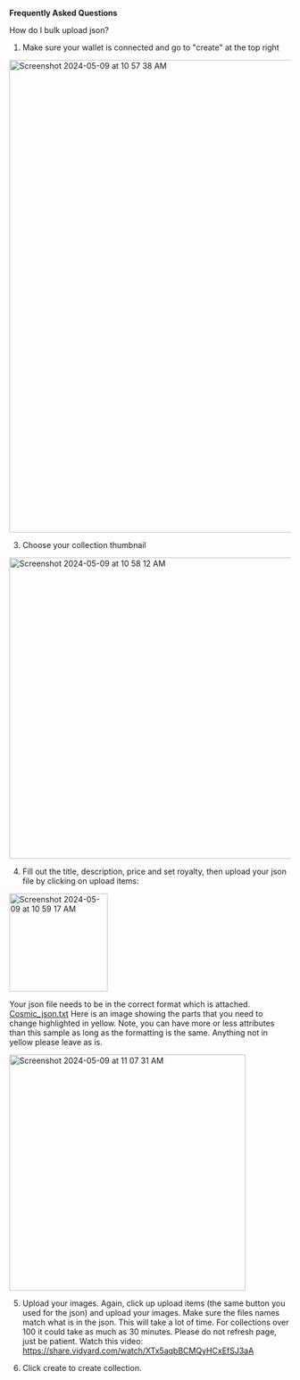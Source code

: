 **Frequently Asked Questions**

How do I bulk upload json?

1. Make sure your wallet is connected and go to "create" at the top right

<img width="847" alt="Screenshot 2024-05-09 at 10 57 38 AM" src="https://github.com/Fyeo-Labs/cosmic-nft-docs/assets/153206055/5946a708-225f-463f-b2f1-f6704904774d">

3. Choose your collection thumbnail

<img width="540" alt="Screenshot 2024-05-09 at 10 58 12 AM" src="https://github.com/Fyeo-Labs/cosmic-nft-docs/assets/153206055/f46400c9-8a30-4349-b943-5696c17f4988">

4. Fill out the title, description, price and set royalty, then upload your json file by clicking on upload items: 

<img width="176" alt="Screenshot 2024-05-09 at 10 59 17 AM" src="https://github.com/Fyeo-Labs/cosmic-nft-docs/assets/153206055/7c1233c6-9eb0-4cb7-9618-a7010efbf836">

Your json file needs to be in the correct format which is attached. 
[Cosmic_json.txt](https://github.com/Fyeo-Labs/cosmic-nft-docs/files/15263931/Cosmic_json.txt)
Here is an image showing the parts that you need to change highlighted in yellow. Note, you can have more or less attributes than this sample as long as the formatting is the same. Anything not in yellow please leave as is.

<img width="423" alt="Screenshot 2024-05-09 at 11 07 31 AM" src="https://github.com/Fyeo-Labs/cosmic-nft-docs/assets/153206055/bb0fa6cd-b866-40bd-8445-97f6783620e2">

5. Upload your images. Again, click up upload items (the same button you used for the json) and upload your images. Make sure the files names match what is in the json. This will take a lot of time. For collections over 100 it could take as much as 30 minutes. Please do not refresh page, just be patient. Watch this video: https://share.vidyard.com/watch/XTx5aqbBCMQyHCxEfSJ3aA<br>

6. Click create to create collection.
  
